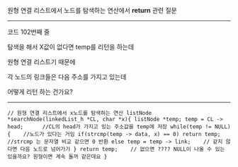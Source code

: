 원형 연결 리스트에서 노드를 탐색하는 연산에서
**return** 관련 질문

**********************
코드 102번째 줄

탐색을 해서 X값이 없다면 temp를 리턴을 하는데

원형 연결 리스트기 때문에 

각 노드의 링크들은 다음 주소를 가지고 있는데

어떻게 리턴 하는 건가요?

******************

`// 원형 연결 리스트에서 x노드를 탐색하는 연산
listNode *searchNode(linkedList_h *CL, char *x){
    listNode *temp;
    temp = CL -> head;      //CL의 head가 가지고 있는 주소값을 temp에 저장
    while(temp != NULL){    //노드가 있다는 거임
        if(strcmp(temp -> data, x) == 0) return temp;   //strcmp 는 문자열 비교 같으면 0 반환
        else temp = temp -> link;    // 같지 않다면 다음 노드로 넘어가기
    }
    return temp;    // 없으면 ???? NULL이 나올 수 있는 있을까요? 원형이면 계속 돌꺼 같은데요
}`